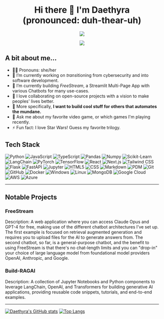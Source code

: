 <h1 align="center">
  Hi there 👋 I'm Daethyra (pronounced: duh-thear-uh)
</h1>

<p align="center">
  <a href="https://github.com/DenverCoder1/readme-typing-svg">
  <img src="https://readme-typing-svg.herokuapp.com?&font=IBM+Plex+Sans&color=abcdef&duration=2000&size=26&lines=Welcome+Sweet+Soul.;May+you+be+free." />
  </a>
</p>

<p align="center">
  <a href="https://github.com/DenverCoder1/readme-typing-svg">
  <img src="https://readme-typing-svg.herokuapp.com?&font=IBM+Plex+Sans&color=abcdef&duration=10000&size=14&lines=.+.+.+.+.+.+.+.+.+.+.+.+.+.+.+.+.+.+.+.+.+.+.+.+.+.+.+.+.+.+.+.+.+.+.+." />
  </a>
</p>

## A bit about me...
- 🏳️‍⚧️ Pronouns: she/her
- 🔭 I’m currently working on *trans*itioning from cybersecurity and into software development.
- 🌱 I’m currently building _FreeStream_, a Streamlit Multi-Page App with various Chatbots for many use-cases.
- 👯 I love collaborating on open-source projects with a vision to make peoples' lives better.
- 🤔 More specifically, **I want to build cool stuff for others that automates the mundane.**
- 💬 Ask me about my favorite video game, or which games I'm playing recently.
- ⚡ Fun fact: I love Star Wars! Guess my favorite trilogy.

## Tech Stack

![Python](https://img.shields.io/badge/Python-14354C?style=for-the-badge&logo=python&logoColor=white)
![JavaScript](https://img.shields.io/badge/JavaScript-323330?style=for-the-badge&logo=javascript&logoColor=F7DF1E)
![TypeScript](https://img.shields.io/badge/TypeScript-3178C6?style=for-the-badge&logo=typescript&logoColor=white)
![Pandas](https://img.shields.io/badge/Pandas-0F9B8E?style=for-the-badge&logo=pandas&logoColor=white)
![Numpy](https://img.shields.io/badge/Numpy-1E90FF?style=for-the-badge&logo=numpy&logoColor=white)
![Scikit-Learn](https://img.shields.io/badge/Scikit-Learn-FF69B4?style=for-the-badge&logo=scikit-learn&logoColor=white)
![LangChain](https://img.shields.io/badge/LangChain-000000?style=for-the-badge&logo=langchain)
![PyTorch](https://img.shields.io/badge/PyTorch-FF6F61?style=for-the-badge&logo=pytorch)
![TensorFlow](https://img.shields.io/badge/TensorFlow-FF6F61?style=for-the-badge&logo=tensorflow)
![React](https://img.shields.io/badge/React-61DAFB?style=for-the-badge&logo=react&logoColor=black)
![Next.js](https://img.shields.io/badge/next.js-000000?style=for-the-badge&logo=nextdotjs)
![Tailwind CSS](https://img.shields.io/badge/Tailwind_CSS-38B2AC?style=for-the-badge&logo=tailwindcss&logoColor=white)
![Flask](https://img.shields.io/badge/Flask-000000?style=for-the-badge&logo=flask)
![FastAPI](https://img.shields.io/badge/FastAPI-000000?style=for-the-badge&logo=fastapi)
![Jupyter](https://img.shields.io/badge/Jupyter-000000?style=for-the-badge&logo=jupyter&logoColor=orange)
![HTML5](https://img.shields.io/badge/HTML5-E34F26?style=for-the-badge&logo=html5&logoColor=white)
![CSS](https://img.shields.io/badge/CSS-239120?&style=for-the-badge&logo=css3&logoColor=white)
![Markdown](https://img.shields.io/badge/Markdown-000000?style=for-the-badge&logo=markdown)
![PDM](https://img.shields.io/badge/PDM-000000?style=for-the-badge&logo=pdm&logoColor=violet)
![Git](https://img.shields.io/badge/Git-F05032?style=for-the-badge&logo=git&logoColor=white)
![GitHub](https://img.shields.io/badge/GitHub-100000?style=for-the-badge&logo=github&logoColor=white)
![Docker](https://img.shields.io/badge/Docker-2496ED?style=for-the-badge&logo=docker&logoColor=white)
![Windows](https://img.shields.io/badge/Windows-0078D6?style=for-the-badge&logo=windows&logoColor=white)
![Linux](https://img.shields.io/badge/Linux-000000?style=for-the-badge&logo=linux)
![MongoDB](https://img.shields.io/badge/MongoDB-4EA94F?style=for-the-badge&logo=mongodb&logoColor=white)
![Google Cloud](https://img.shields.io/badge/Google_Cloud-4285F4?style=for-the-badge&logo=googlecloud)
![AWS](https://img.shields.io/badge/AWS-FF9900?style=for-the-badge&logo=amazonaws)
![Azure](https://img.shields.io/badge/Azure-0089D6?style=for-the-badge&logo=azure)

---

## Notable Projects

### FreeStream
Description: A web application where you can access Claude Opus and GPT-4 for free, making use of the different chatbot architectures I've set up. The first example is focused on retrieval augmented generation and requires you to upload files for the AI to generate answers from. The second chatbot, so far, is a general-purpose chatbot, and the benefit to using FreeStream is that there's no chat-length limits and you can "drop-in" your choice of large language model from foundational model providers OpenAI, Anthropic, and Google. 

### Build-RAGAI
Description: A collection of Jupyter Notebooks and Python components to leverage LangChain, OpenAI, and Transformers for building generative AI applications, providing reusable code snippets, tutorials, and end-to-end examples. 

---

[![Daethyra's GitHub stats](https://github-readme-stats.vercel.app/api?username=daethyra&show_icons=true&theme=transparent)](https://github.com/anuraghazra/github-readme-stats) [![Top Langs](https://github-readme-stats.vercel.app/api/top-langs/?username=Daethyra&layout=compact&theme=transparent&size_weight=0.5&count_weight=0.5&hide=jupyter%20notebook)](https://github.com/anuraghazra/github-readme-stats)

<!--
**Daethyra/daethyra** is a ✨ _special_ ✨ repository because its `README.md` (this file) appears on your GitHub profile.

Here are some ideas to get you started:

- 🔭 I’m currently working on a generative AI project, and a PyPI package.
- 🌱 I’m currently learning more about front-end development.
- 👯 I’m looking to collaborate on ...
- 🤔 I’m looking for help with ...
- 💬 Ask me about my favorite video game.
- 📫 How to reach me: [LinkedIn](https://linkedin.com/daemon.carino)
- 😄 Pronouns: they/them
- ⚡ Fun fact: I love Star Wars!
-->
